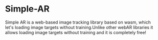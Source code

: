 # Simple-AR
Simple AR is a web-based image tracking library based on wasm, which let's loading image targets without training.Unlike other webAR libraries it allows loading image targets without training and it is completely free!
